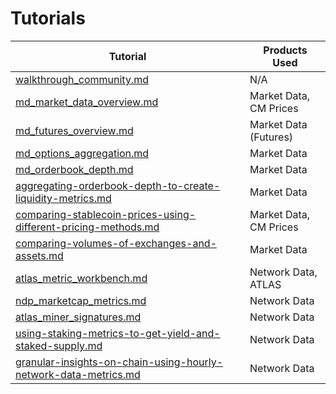 # Tutorials

<table><thead><tr><th width="359">Tutorial</th><th>Products Used</th></tr></thead><tbody><tr><td><a data-mention href="walkthrough_community.md">walkthrough_community.md</a></td><td>N/A</td></tr><tr><td><a data-mention href="md_market_data_overview.md">md_market_data_overview.md</a></td><td>Market Data, CM Prices</td></tr><tr><td><a data-mention href="md_futures_overview.md">md_futures_overview.md</a></td><td>Market Data (Futures)</td></tr><tr><td><a data-mention href="md_options_aggregation.md">md_options_aggregation.md</a></td><td>Market Data</td></tr><tr><td><a data-mention href="md_orderbook_depth.md">md_orderbook_depth.md</a></td><td>Market Data</td></tr><tr><td><a data-mention href="aggregating-orderbook-depth-to-create-liquidity-metrics.md">aggregating-orderbook-depth-to-create-liquidity-metrics.md</a></td><td>Market Data</td></tr><tr><td><a data-mention href="comparing-stablecoin-prices-using-different-pricing-methods.md">comparing-stablecoin-prices-using-different-pricing-methods.md</a></td><td>Market Data, CM Prices</td></tr><tr><td><a data-mention href="comparing-volumes-of-exchanges-and-assets.md">comparing-volumes-of-exchanges-and-assets.md</a></td><td>Market Data</td></tr><tr><td><a data-mention href="atlas_metric_workbench.md">atlas_metric_workbench.md</a></td><td>Network Data, ATLAS</td></tr><tr><td><a data-mention href="ndp_marketcap_metrics.md">ndp_marketcap_metrics.md</a></td><td>Network Data</td></tr><tr><td><a data-mention href="atlas_miner_signatures.md">atlas_miner_signatures.md</a></td><td>Network Data</td></tr><tr><td><a data-mention href="using-staking-metrics-to-get-yield-and-staked-supply.md">using-staking-metrics-to-get-yield-and-staked-supply.md</a></td><td>Network Data</td></tr><tr><td><a data-mention href="granular-insights-on-chain-using-hourly-network-data-metrics.md">granular-insights-on-chain-using-hourly-network-data-metrics.md</a></td><td>Network Data</td></tr></tbody></table>

